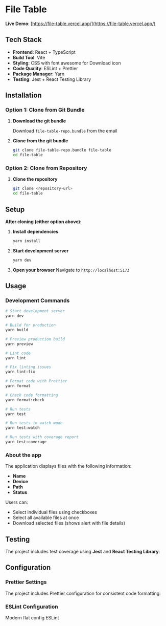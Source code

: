 # File Table

**Live Demo**: [https://file-table.vercel.app/](https://file-table.vercel.app/)

## Tech Stack

- **Frontend**: React + TypeScript
- **Build Tool**: Vite
- **Styling**: CSS with font awesome for Download icon
- **Code Quality**: ESLint + Prettier
- **Package Manager**: Yarn
- **Testing**: Jest + React Testing Library

## Installation

### Option 1: Clone from Git Bundle

1. **Download the git bundle**

   Download `file-table-repo.bundle` from the email

2. **Clone from the git bundle**

   ```bash
   git clone file-table-repo.bundle file-table
   cd file-table
   ```

### Option 2: Clone from Repository

1. **Clone the repository**

   ```bash
   git clone <repository-url>
   cd file-table
   ```

## Setup

**After cloning (either option above):**

1. **Install dependencies**

   ```bash
   yarn install
   ```

2. **Start development server**

   ```bash
   yarn dev
   ```

3. **Open your browser**
   Navigate to `http://localhost:5173`

## Usage

### Development Commands

```bash
# Start development server
yarn dev

# Build for production
yarn build

# Preview production build
yarn preview

# Lint code
yarn lint

# Fix linting issues
yarn lint:fix

# Format code with Prettier
yarn format

# Check code formatting
yarn format:check

# Run tests
yarn test

# Run tests in watch mode
yarn test:watch

# Run tests with coverage report
yarn test:coverage

```

### About the app

The application displays files with the following information:

- **Name**
- **Device**
- **Path**
- **Status**

Users can:

- Select individual files using checkboxes
- Select all available files at once
- Download selected files (shows alert with file details)

## Testing

The project includes test coverage using **Jest** and **React Testing Library**:

## Configuration

### Prettier Settings

The project includes Prettier configuration for consistent code formatting:

### ESLint Configuration

Modern flat config ESLint
